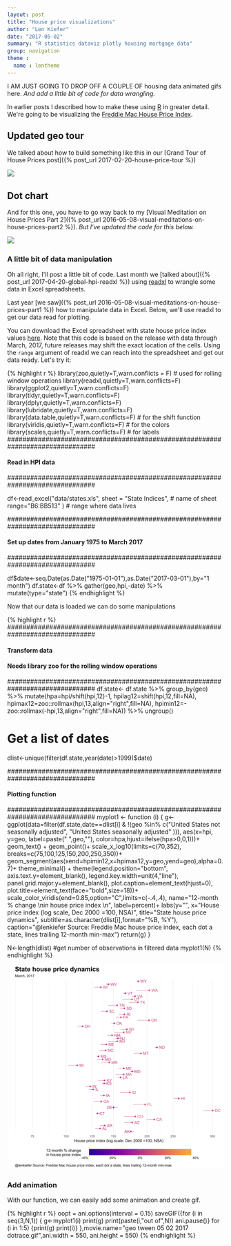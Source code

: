 ```yaml
---
layout: post
title: "House price visualizations"
author: "Len Kiefer"
date: "2017-05-02"
summary: "R statistics dataviz plotly housing mortgage data"
group: navigation
theme :
  name : lentheme
---
```


I AM JUST GOING TO DROP OFF A COUPLE OF housing data animated gifs here. *And add a little bit of code for data wrangling.*

In earlier posts I described how to make these using [R](https://www.r-project.org/) in greater detail. We're going to be visualizing the [Freddie Mac House Price Index](http://www.freddiemac.com/finance/house_price_index.html).

## Updated geo tour

We talked about how to build something like this in our  [Grand Tour of House Prices post]({% post_url 2017-02-20-house-price-tour %})

<img src="{{ site.url}}/img/charts_may_02_2017/geo tween 05 02 2017.gif" >

## Dot chart

And for this one, you have to go way back to my [Visual Meditation on House Prices Part 2]({% post_url 2016-05-08-visual-meditations-on-house-prices-part2 %}). *But I've updated the code for this below.*

<img src="{{ site.url}}/img/charts_may_02_2017/geo tween 05 02 2017 dotrace.gif" >

### A little bit of data manipulation

Oh all right, I'll post a little bit of code. Last month we [talked about]({% post_url 2017-04-20-global-hpi-readxl %}) using [readxl](http://readxl.tidyverse.org/index.html) to wrangle some data in Excel spreadsheets.

Last year [we saw]({% post_url 2016-05-08-visual-meditations-on-house-prices-part1 %}) how to manipulate data in Excel. Below, we'll use readxl to get our data read for plotting.

You can download the Excel spreadsheet with state house price index values [here](http://www.freddiemac.com/finance/fmhpi/current/excel/states.xls).  Note that this code is based on the release with data through March, 2017, future releases may shift the exact location of the cells.  Using the `range` argument of readxl we can reach into the spreadsheet and get our data ready.  Let's try it:


{% highlight r %}
library(zoo,quietly=T,warn.conflicts = F)      # used for rolling window operations
library(readxl,quietly=T,warn.conflicts=F)
library(ggplot2,quietly=T,warn.conflicts=F)
library(tidyr,quietly=T,warn.conflicts=F)
library(dplyr,quietly=T,warn.conflicts=F)
library(lubridate,quietly=T,warn.conflicts=F)
library(data.table,quietly=T,warn.conflicts=F) # for the shift function
library(viridis,quietly=T,warn.conflicts=F)    # for the colors
library(scales,quietly=T,warn.conflicts=F)    # for labels
###############################################################################
#### Read in HPI data  
###############################################################################

df<-read_excel("data/states.xls", 
               sheet = "State Indices",  # name of sheet
               range="B6:BB513" )        # range where data lives

###############################################################################
#### Set up dates from January 1975 to March 2017
###############################################################################

df$date<-seq.Date(as.Date("1975-01-01"),as.Date("2017-03-01"),by="1 month")
df.state<-df %>% gather(geo,hpi,-date) %>% mutate(type="state")
{% endhighlight %}

Now that our data is loaded we can do some manipulations

{% highlight r %}
###############################################################################
#### Transform data
#### Needs library zoo for the rolling window operations
###############################################################################
df.state<-
  df.state %>% group_by(geo) %>% 
  mutate(hpa=hpi/shift(hpi,12)-1,
         hpilag12=shift(hpi,12,fill=NA),
         hpimax12=zoo::rollmax(hpi,13,align="right",fill=NA),
         hpimin12=-zoo::rollmax(-hpi,13,align="right",fill=NA)) %>% ungroup()

# Get a list of dates
dlist<-unique(filter(df.state,year(date)>1999)$date)

###############################################################################
#### Plotting function
###############################################################################
myplot1 <- function (i) {
  g<-
    ggplot(data=filter(df.state,date==dlist[i] & 
                         !(geo %in% 
                         c("United States not seasonally adjusted",
                            "United States seasonally adjusted" ))),
         aes(x=hpi, y=geo, label=paste(" ",geo,""),
             color=hpa,hjust=ifelse(hpa>0,0,1)))+
    geom_text() +
    geom_point()+
    scale_x_log10(limits=c(70,352), breaks=c(75,100,125,150,200,250,350))+
    geom_segment(aes(xend=hpimin12,x=hpimax12,y=geo,yend=geo),alpha=0.7)+
    theme_minimal()  +
    theme(legend.position="bottom",
          axis.text.y=element_blank(),
          legend.key.width=unit(4,"line"),
          panel.grid.major.y=element_blank(),
          plot.caption=element_text(hjust=0),
          plot.title=element_text(face="bold",size=18))+
    scale_color_viridis(end=0.85,option="C",limits=c(-.4,.4),
                        name="12-month % change     \nin house price index     \n",
                        label=percent)+
    labs(y="", x="House price index (log scale, Dec 2000 =100, NSA)",
       title="State house price dynamics",
       subtitle=as.character(dlist[i],format="%B, %Y"),
       caption="@lenkiefer Source: Freddie Mac house price index, each dot a state, lines trailing 12-month min-max")
  return(g)
  }

N<-length(dlist)  #get number of observations in filtered data
myplot1(N)
{% endhighlight %}

![plot of chunk 05-02-2017-readxl-plot1](/img/Rfig/05-02-2017-readxl-plot1-1.svg)

### Add animation

With our function, we can easily add some animation and create gif.


{% highlight r %}
oopt = ani.options(interval = 0.15)
saveGIF({for (i in seq(3,N,1)) {
  g<-myplot1(i)
  print(g)
  print(paste(i,"out of",N))
  ani.pause()}
  for (i in 1:5)
  {print(g)
    print(i)}
},movie.name="geo tween 05 02 2017 dotrace.gif",ani.width = 550, ani.height = 550)
{% endhighlight %}




